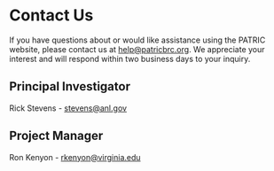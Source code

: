 # Contact Us

If you have questions about or would like assistance using the PATRIC website, please contact us at [help@patricbrc.org](mailto:help@patricbrc.org).
We appreciate your interest and will respond within two business days to your inquiry.

## Principal Investigator
Rick Stevens - [stevens@anl.gov](mailto:stevens@anl.gov)

## Project Manager
Ron Kenyon - [rkenyon@virginia.edu](mailto:rkenyon@virginia.edu)